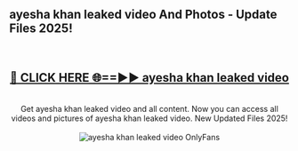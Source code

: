 <h2>ayesha khan leaked video And Photos - Update Files 2025!</h2>
<br>
<div align="center">
<h2><a href="https://linkcuts.com/hfmhzwbr" rel="nofollow">🔴 CLICK HERE 🌐==►► ayesha khan leaked video</a></h2>
<br>
Get ayesha khan leaked video and all content. Now you can access all videos and pictures of ayesha khan leaked video. New Updated Files 2025!
<br>
<br>
<a href="https://linkcuts.com/hfmhzwbr" rel="nofollow" data-target="animated-image.originalLink"><img src="https://i.ibb.co.com/WyWwxjT/player-gif2.gif" alt="ayesha khan leaked video OnlyFans" style="max-width: 100%; display: inline-block;" data-target="animated-image.originalImage"></a>
</div>
<br>